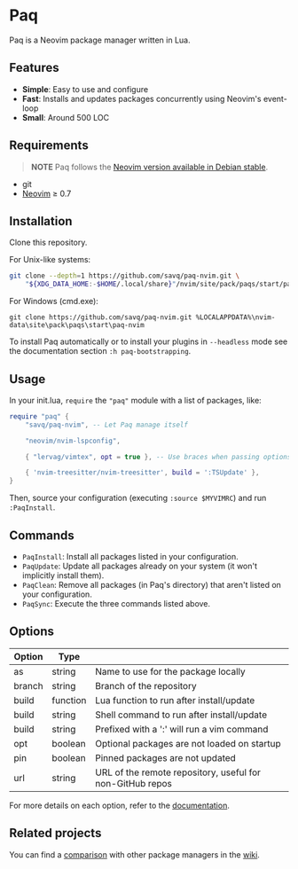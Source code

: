 # Paq

Paq is a Neovim package manager written in Lua.


## Features

- __Simple__: Easy to use and configure
- __Fast__:   Installs and updates packages concurrently using Neovim's event-loop
- __Small__:  Around 500 LOC


## Requirements

> **NOTE**
> Paq follows the [Neovim version available in Debian stable](https://packages.debian.org/stable/editors/neovim).

- git
- [Neovim](https://github.com/neovim/neovim) ≥ 0.7


## Installation

Clone this repository.

For Unix-like systems:

```sh
git clone --depth=1 https://github.com/savq/paq-nvim.git \
    "${XDG_DATA_HOME:-$HOME/.local/share}"/nvim/site/pack/paqs/start/paq-nvim
```

For Windows (cmd.exe):

```
git clone https://github.com/savq/paq-nvim.git %LOCALAPPDATA%\nvim-data\site\pack\paqs\start\paq-nvim
```

To install Paq automatically or to install your plugins in `--headless` mode
see the documentation section `:h paq-bootstrapping`.


## Usage

In your init.lua, `require` the `"paq"` module with a list of packages, like:

```lua
require "paq" {
    "savq/paq-nvim", -- Let Paq manage itself

    "neovim/nvim-lspconfig",

    { "lervag/vimtex", opt = true }, -- Use braces when passing options

    { 'nvim-treesitter/nvim-treesitter', build = ':TSUpdate' },
}
```

Then, source your configuration (executing `:source $MYVIMRC`) and run `:PaqInstall`.


## Commands

- `PaqInstall`: Install all packages listed in your configuration.
- `PaqUpdate`: Update all packages already on your system (it won't implicitly install them).
- `PaqClean`: Remove all packages (in Paq's directory) that aren't listed on your configuration.
- `PaqSync`: Execute the three commands listed above.


## Options

| Option | Type     |                                                           |
|--------|----------|-----------------------------------------------------------|
| as     | string   | Name to use for the package locally                       |
| branch | string   | Branch of the repository                                  |
| build  | function | Lua function to run after install/update                  |
| build  | string   | Shell command to run after install/update                 |
| build  | string   | Prefixed with a ':' will run a vim command                |
| opt    | boolean  | Optional packages are not loaded on startup               |
| pin    | boolean  | Pinned packages are not updated                           |
| url    | string   | URL of the remote repository, useful for non-GitHub repos |

For more details on each option, refer to the
[documentation](https://github.com/savq/paq-nvim/tree/master/doc/paq-nvim.txt).


## Related projects

You can find a [comparison](https://github.com/savq/paq-nvim/wiki/Comparisons)
with other package managers in the [wiki](https://github.com/savq/paq-nvim/wiki).
